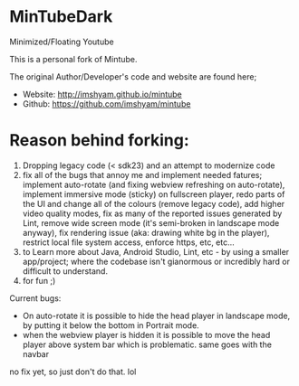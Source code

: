 # MinTubeDark
Minimized/Floating Youtube

This is a personal fork of Mintube.

The original Author/Developer's code and website are found here; 

- Website: http://imshyam.github.io/mintube
- Github: https://github.com/imshyam/mintube

# Reason behind forking: 

1. Dropping legacy code (< sdk23) and an attempt to modernize code
2. fix all of the bugs that annoy me and implement needed fatures; implement auto-rotate (and fixing webview refreshing on auto-rotate), implement immersive mode (sticky) on fullscreen player, redo parts of the UI and change all of the colours (remove legacy code), add higher video quality modes, fix as many of the reported issues generated by Lint, remove wide screen mode (it's semi-broken in landscape mode anyway), fix rendering issue (aka: drawing white bg in the player), restrict local file system access, enforce https, etc, etc...
3. to Learn more about Java, Android Studio, Lint, etc - by using a smaller app/project; where the codebase isn't gianormous or incredibly hard or difficult to understand.
4. for fun ;)

Current bugs: 

- On auto-rotate it is possible to hide the head player in landscape mode, by putting it below the bottom in Portrait mode.
- when the webview player is hidden it is possible to move the head player above system bar which is problematic. same goes with the navbar

no fix yet, so just don't do that. lol
